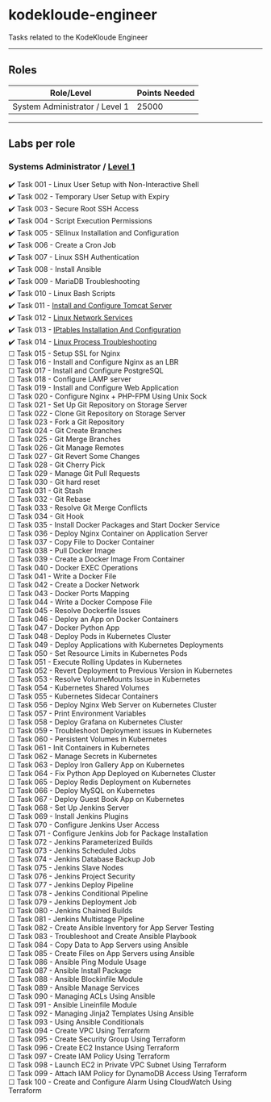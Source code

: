 # kodekloude-engineer


Tasks related to the KodeKloude Engineer

---

## Roles

| Role/Level | Points Needed |
| ---- | ---- |
| System Administrator / Level 1 | 25000 |

---

## Labs per role

### Systems Administrator / [Level 1](./Level_01/)

✔️ Task 001 - Linux User Setup with Non-Interactive Shell  
✔️ Task 002 - Temporary User Setup with Expiry  
✔️ Task 003 - Secure Root SSH Access  
✔️ Task 004 - Script Execution Permissions  
✔️ Task 005 - SElinux Installation and Configuration  
✔️ Task 006 - Create a Cron Job  
✔️ Task 007 - Linux SSH Authentication  
✔️ Task 008 - Install Ansible  
✔️ Task 009 - MariaDB Troubleshooting  
✔️ Task 010 - Linux Bash Scripts  
✔️ Task 011 - [Install and Configure Tomcat Server](./Level_01/Tasks_11-20/Task-11.md)  
✔️ Task 012 - [Linux Network Services](./Level_01/Tasks_11-20/Task-12.md)  
✔️ Task 013 - [IPtables Installation And Configuration](./Level_01/Tasks_11-20/Task-13.md)  
✔️ Task 014 - [Linux Process Troubleshooting](./Level_01/Tasks_11-20/Task-14.md)  
☐ Task 015 - Setup SSL for Nginx  
☐ Task 016 - Install and Configure Nginx as an LBR  
☐ Task 017 - Install and Configure PostgreSQL  
☐ Task 018 - Configure LAMP server  
☐ Task 019 - Install and Configure Web Application  
☐ Task 020 - Configure Nginx + PHP-FPM Using Unix Sock  
☐ Task 021 - Set Up Git Repository on Storage Server  
☐ Task 022 - Clone Git Repository on Storage Server  
☐ Task 023 - Fork a Git Repository  
☐ Task 024 - Git Create Branches  
☐ Task 025 - Git Merge Branches  
☐ Task 026 - Git Manage Remotes  
☐ Task 027 - Git Revert Some Changes  
☐ Task 028 - Git Cherry Pick  
☐ Task 029 - Manage Git Pull Requests  
☐ Task 030 - Git hard reset  
☐ Task 031 - Git Stash  
☐ Task 032 - Git Rebase  
☐ Task 033 - Resolve Git Merge Conflicts  
☐ Task 034 - Git Hook  
☐ Task 035 - Install Docker Packages and Start Docker Service  
☐ Task 036 - Deploy Nginx Container on Application Server  
☐ Task 037 - Copy File to Docker Container  
☐ Task 038 - Pull Docker Image  
☐ Task 039 - Create a Docker Image From Container  
☐ Task 040 - Docker EXEC Operations  
☐ Task 041 - Write a Docker File  
☐ Task 042 - Create a Docker Network  
☐ Task 043 - Docker Ports Mapping  
☐ Task 044 - Write a Docker Compose File  
☐ Task 045 - Resolve Dockerfile Issues  
☐ Task 046 - Deploy an App on Docker Containers  
☐ Task 047 - Docker Python App  
☐ Task 048 - Deploy Pods in Kubernetes Cluster  
☐ Task 049 - Deploy Applications with Kubernetes Deployments  
☐ Task 050 - Set Resource Limits in Kubernetes Pods  
☐ Task 051 - Execute Rolling Updates in Kubernetes  
☐ Task 052 - Revert Deployment to Previous Version in Kubernetes  
☐ Task 053 - Resolve VolumeMounts Issue in Kubernetes  
☐ Task 054 - Kubernetes Shared Volumes  
☐ Task 055 - Kubernetes Sidecar Containers  
☐ Task 056 - Deploy Nginx Web Server on Kubernetes Cluster  
☐ Task 057 - Print Environment Variables  
☐ Task 058 - Deploy Grafana on Kubernetes Cluster  
☐ Task 059 - Troubleshoot Deployment issues in Kubernetes  
☐ Task 060 - Persistent Volumes in Kubernetes  
☐ Task 061 - Init Containers in Kubernetes  
☐ Task 062 - Manage Secrets in Kubernetes  
☐ Task 063 - Deploy Iron Gallery App on Kubernetes  
☐ Task 064 - Fix Python App Deployed on Kubernetes Cluster  
☐ Task 065 - Deploy Redis Deployment on Kubernetes  
☐ Task 066 - Deploy MySQL on Kubernetes  
☐ Task 067 - Deploy Guest Book App on Kubernetes  
☐ Task 068 - Set Up Jenkins Server  
☐ Task 069 - Install Jenkins Plugins  
☐ Task 070 - Configure Jenkins User Access  
☐ Task 071 - Configure Jenkins Job for Package Installation  
☐ Task 072 - Jenkins Parameterized Builds  
☐ Task 073 - Jenkins Scheduled Jobs  
☐ Task 074 - Jenkins Database Backup Job  
☐ Task 075 - Jenkins Slave Nodes  
☐ Task 076 - Jenkins Project Security  
☐ Task 077 - Jenkins Deploy Pipeline  
☐ Task 078 - Jenkins Conditional Pipeline  
☐ Task 079 - Jenkins Deployment Job  
☐ Task 080 - Jenkins Chained Builds  
☐ Task 081 - Jenkins Multistage Pipeline  
☐ Task 082 - Create Ansible Inventory for App Server Testing  
☐ Task 083 - Troubleshoot and Create Ansible Playbook  
☐ Task 084 - Copy Data to App Servers using Ansible  
☐ Task 085 - Create Files on App Servers using Ansible  
☐ Task 086 - Ansible Ping Module Usage  
☐ Task 087 - Ansible Install Package  
☐ Task 088 - Ansible Blockinfile Module  
☐ Task 089 - Ansible Manage Services  
☐ Task 090 - Managing ACLs Using Ansible  
☐ Task 091 - Ansible Lineinfile Module  
☐ Task 092 - Managing Jinja2 Templates Using Ansible  
☐ Task 093 - Using Ansible Conditionals  
☐ Task 094 - Create VPC Using Terraform  
☐ Task 095 - Create Security Group Using Terraform  
☐ Task 096 - Create EC2 Instance Using Terraform  
☐ Task 097 - Create IAM Policy Using Terraform  
☐ Task 098 - Launch EC2 in Private VPC Subnet Using Terraform  
☐ Task 099 - Attach IAM Policy for DynamoDB Access Using Terraform  
☐ Task 100 - Create and Configure Alarm Using CloudWatch Using Terraform  